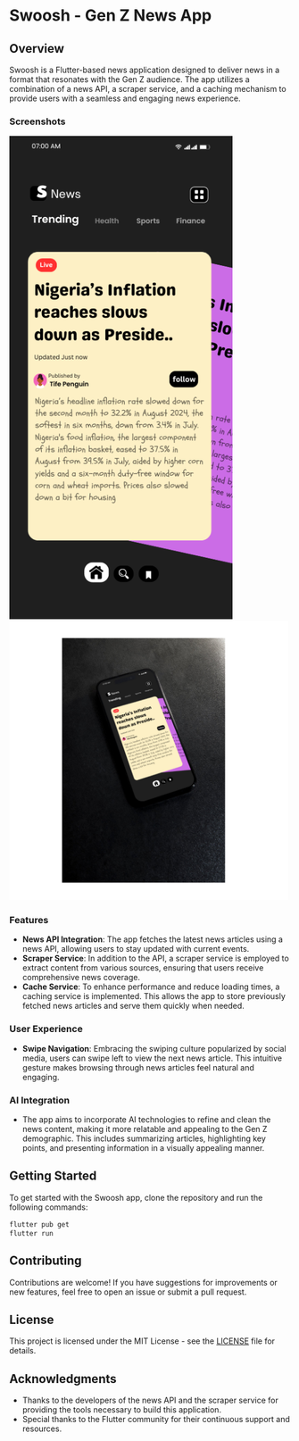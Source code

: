 # Swoosh - Gen Z News App

## Overview
Swoosh is a Flutter-based news application designed to deliver news in a format that resonates with the Gen Z audience. The app utilizes a combination of a news API, a scraper service, and a caching mechanism to provide users with a seamless and engaging news experience.

### Screenshots
<img src="assets/images/screenshot.png" alt="Home Screen" width="400"/>
<img src="assets/images/screenshot2.png" alt="News Article" width="500"/>



### Features
- **News API Integration**: The app fetches the latest news articles using a news API, allowing users to stay updated with current events.
- **Scraper Service**: In addition to the API, a scraper service is employed to extract content from various sources, ensuring that users receive comprehensive news coverage.
- **Cache Service**: To enhance performance and reduce loading times, a caching service is implemented. This allows the app to store previously fetched news articles and serve them quickly when needed.

### User Experience
- **Swipe Navigation**: Embracing the swiping culture popularized by social media, users can swipe left to view the next news article. This intuitive gesture makes browsing through news articles feel natural and engaging.

### AI Integration
- The app aims to incorporate AI technologies to refine and clean the news content, making it more relatable and appealing to the Gen Z demographic. This includes summarizing articles, highlighting key points, and presenting information in a visually appealing manner.

## Getting Started
To get started with the Swoosh app, clone the repository and run the following commands:

```
flutter pub get
flutter run 
```

## Contributing
Contributions are welcome! If you have suggestions for improvements or new features, feel free to open an issue or submit a pull request.

## License
This project is licensed under the MIT License - see the [LICENSE](LICENSE) file for details.

## Acknowledgments
- Thanks to the developers of the news API and the scraper service for providing the tools necessary to build this application.
- Special thanks to the Flutter community for their continuous support and resources.

